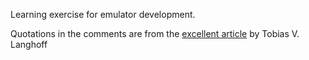 Learning exercise for emulator development. 

Quotations in the comments are from the <a href="https://tobiasvl.github.io/blog/write-a-chip-8-emulator/">excellent article</a> by Tobias V. Langhoff
